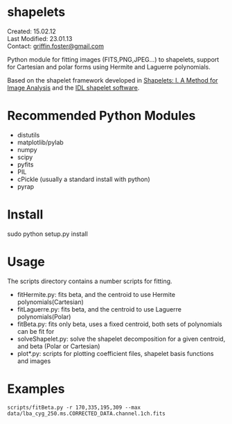 shapelets
===

Created: 15.02.12  
Last Modified: 23.01.13  
Contact: griffin.foster@gmail.com  

Python module for fitting images (FITS,PNG,JPEG...) to shapelets, support for Cartesian and polar forms using Hermite and Laguerre polynomials.  

Based on the shapelet framework developed in [Shapelets: I. A Method for Image Analysis](http://arxiv.org/abs/astro-ph/0105178) and the [IDL shapelet software](http://www.astro.caltech.edu/~rjm/shapelets/). 

Recommended Python Modules
===

* distutils 
* matplotlib/pylab 
* numpy 
* scipy 
* pyfits 
* PIL 
* cPickle (usually a standard install with python) 
* pyrap 

Install
===

sudo python setup.py install  

Usage
===

The scripts directory contains a number scripts for fitting.

* fitHermite.py: fits beta, and the centroid to use Hermite polynomials(Cartesian) 
* fitLaguerre.py: fits beta, and the centroid to use Laguerre polynomials(Polar) 
* fitBeta.py: fits only beta, uses a fixed centroid, both sets of polynomials can be fit for 
* solveShapelet.py: solve the shapelet decomposition for a given centroid, and beta (Polar or Cartesian) 
* plot*.py: scripts for plotting coefficient files, shapelet basis functions and images 

Examples
===

`scripts/fitBeta.py -r 170,335,195,309 --max data/lba_cyg_250.ms.CORRECTED_DATA.channel.1ch.fits`

